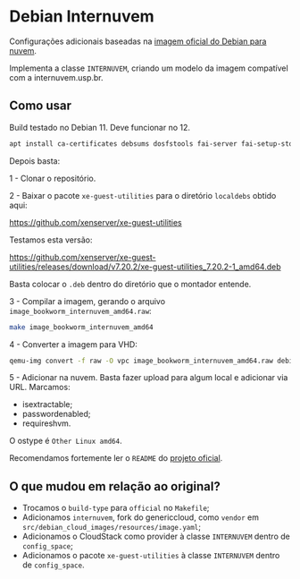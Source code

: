 # Debian Internuvem

Configurações adicionais baseadas na [imagem oficial do Debian para nuvem](https://cloud.debian.org/images/cloud/).

Implementa a classe `INTERNUVEM`, criando um modelo da imagem compatível com a internuvem.usp.br.


## Como usar

Build testado no Debian 11. Deve funcionar no 12.

```bash
apt install ca-certificates debsums dosfstools fai-server fai-setup-storage fdisk make python3 python3-libcloud python3-marshmallow python3-pytest python3-yaml qemu-utils udev

```

Depois basta:

1 - Clonar o repositório.

2 - Baixar o pacote `xe-guest-utilities` para o diretório `localdebs` obtido aqui:

https://github.com/xenserver/xe-guest-utilities

Testamos esta versão:

https://github.com/xenserver/xe-guest-utilities/releases/download/v7.20.2/xe-guest-utilities_7.20.2-1_amd64.deb

Basta colocar o `.deb` dentro do diretório que o montador entende.

3 - Compilar a imagem, gerando o arquivo `image_bookworm_internuvem_amd64.raw`:
```bash
make image_bookworm_internuvem_amd64
```

4 - Converter a imagem para VHD:
```bash
qemu-img convert -f raw -O vpc image_bookworm_internuvem_amd64.raw debian12.vhd
```

5 - Adicionar na nuvem. Basta fazer upload para algum local e adicionar via URL. Marcamos:
  * isextractable;
  * passwordenabled;
  * requireshvm.

O ostype é `Other Linux amd64`.

Recomendamos fortemente ler o `README` do [projeto oficial](https://salsa.debian.org/cloud-team/debian-cloud-images/-/blob/master/README.md).

## O que mudou em relação ao original?
  - Trocamos o `build-type` para `official` no `Makefile`;
  - Adicionamos `internuvem`, fork do genericcloud, como `vendor` em `src/debian_cloud_images/resources/image.yaml`;
  - Adicionamos o CloudStack como provider à classe `INTERNUVEM` dentro de `config_space`;
  - Adicionamos o pacote `xe-guest-utilities` à classe `INTERNUVEM` dentro de `config_space`.

